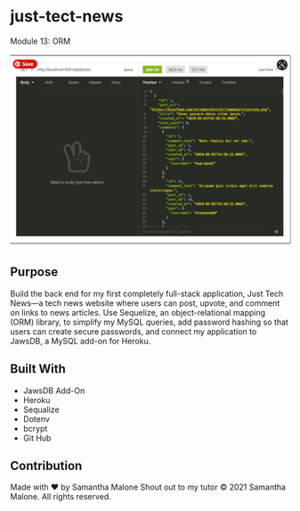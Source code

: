 # just-tect-news
Module 13: ORM

![Image of Just-Tech-News Home](screenshot.png)


## Purpose
Build the back end for my first completely full-stack application, Just Tech News—a tech news website where users can post, upvote, and comment on links to news articles. 
Use Sequelize, an object-relational mapping (ORM) library, to simplify my MySQL queries, add password hashing so that users can create secure passwords, and connect my application to JawsDB, a MySQL add-on for Heroku. 

## Built With
* JawsDB Add-On
* Heroku
* Sequalize
* Dotenv
* bcrypt
* Git Hub

## Contribution
Made with ❤️ by Samantha Malone
Shout out to my tutor
© 2021 Samantha Malone. All rights reserved.
